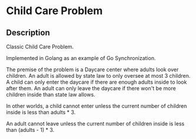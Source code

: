 Child Care Problem
===================

Description
------------
Classic Child Care Problem.

Implemented in Golang as an example of Go Synchronization.

The premise of the problem is a Daycare center where adults look over children.
An adult is allowed by state law to only oversee at most 3 children.
A child can only enter the daycare if there are enough adults inside to look after them.
An adult can only leave the daycare if there won't be more children inside than state law allows.

In other worlds, a child cannot enter unless the current number of children inside is less than
adults * 3.

An adult cannot leave unless the current number of children inside is less than
(adults - 1) * 3.
